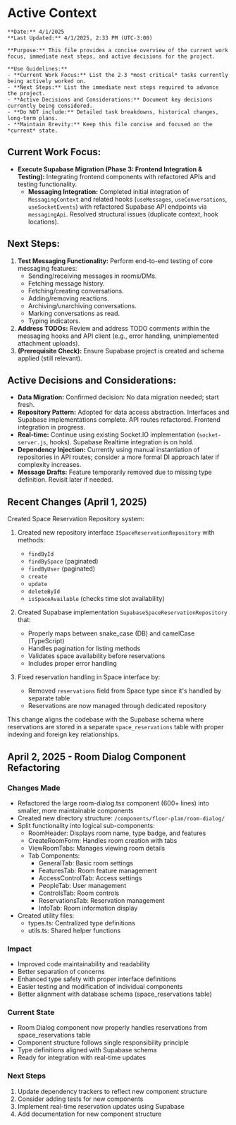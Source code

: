 # Active Context
```guidance
**Date:** 4/1/2025
**Last Updated:** 4/1/2025, 2:33 PM (UTC-3:00)

**Purpose:** This file provides a concise overview of the current work focus, immediate next steps, and active decisions for the project.

**Use Guidelines:**
- **Current Work Focus:** List the 2-3 *most critical* tasks currently being actively worked on.
- **Next Steps:** List the immediate next steps required to advance the project.
- **Active Decisions and Considerations:** Document key decisions currently being considered.
- **Do NOT include:** Detailed task breakdowns, historical changes, long-term plans.
- **Maintain Brevity:** Keep this file concise and focused on the *current* state.
```
## Current Work Focus:
- **Execute Supabase Migration (Phase 3: Frontend Integration & Testing):** Integrating frontend components with refactored APIs and testing functionality.
    - **Messaging Integration:** Completed initial integration of `MessagingContext` and related hooks (`useMessages`, `useConversations`, `useSocketEvents`) with refactored Supabase API endpoints via `messagingApi`. Resolved structural issues (duplicate context, hook locations).

## Next Steps:

1.  **Test Messaging Functionality:** Perform end-to-end testing of core messaging features:
    *   Sending/receiving messages in rooms/DMs.
    *   Fetching message history.
    *   Fetching/creating conversations.
    *   Adding/removing reactions.
    *   Archiving/unarchiving conversations.
    *   Marking conversations as read.
    *   Typing indicators.
2.  **Address TODOs:** Review and address TODO comments within the messaging hooks and API client (e.g., error handling, unimplemented attachment uploads).
3.  **(Prerequisite Check):** Ensure Supabase project is created and schema applied (still relevant).

## Active Decisions and Considerations:

- **Data Migration:** Confirmed decision: No data migration needed; start fresh.
- **Repository Pattern:** Adopted for data access abstraction. Interfaces and Supabase implementations complete. API routes refactored. Frontend integration in progress.
- **Real-time:** Continue using existing Socket.IO implementation (`socket-server.js`, hooks). Supabase Realtime integration is on hold.
- **Dependency Injection:** Currently using manual instantiation of repositories in API routes; consider a more formal DI approach later if complexity increases.
- **Message Drafts:** Feature temporarily removed due to missing type definition. Revisit later if needed.

## Recent Changes (April 1, 2025)

Created Space Reservation Repository system:

1. Created new repository interface `ISpaceReservationRepository` with methods:
   - `findById`
   - `findBySpace` (paginated)
   - `findByUser` (paginated)  
   - `create`
   - `update`
   - `deleteById`
   - `isSpaceAvailable` (checks time slot availability)

2. Created Supabase implementation `SupabaseSpaceReservationRepository` that:
   - Properly maps between snake_case (DB) and camelCase (TypeScript)
   - Handles pagination for listing methods
   - Validates space availability before reservations
   - Includes proper error handling

3. Fixed reservation handling in Space interface by:
   - Removed `reservations` field from Space type since it's handled by separate table
   - Reservations are now managed through dedicated repository

This change aligns the codebase with the Supabase schema where reservations are stored in a separate `space_reservations` table with proper indexing and foreign key relationships.

## April 2, 2025 - Room Dialog Component Refactoring

### Changes Made
- Refactored the large room-dialog.tsx component (600+ lines) into smaller, more maintainable components
- Created new directory structure: `/components/floor-plan/room-dialog/`
- Split functionality into logical sub-components:
  - RoomHeader: Displays room name, type badge, and features
  - CreateRoomForm: Handles room creation with tabs
  - ViewRoomTabs: Manages viewing room details
  - Tab Components:
    - GeneralTab: Basic room settings
    - FeaturesTab: Room feature management
    - AccessControlTab: Access settings
    - PeopleTab: User management
    - ControlsTab: Room controls
    - ReservationsTab: Reservation management
    - InfoTab: Room information display
- Created utility files:
  - types.ts: Centralized type definitions
  - utils.ts: Shared helper functions

### Impact
- Improved code maintainability and readability
- Better separation of concerns
- Enhanced type safety with proper interface definitions
- Easier testing and modification of individual components
- Better alignment with database schema (space_reservations table)

### Current State
- Room Dialog component now properly handles reservations from space_reservations table
- Component structure follows single responsibility principle
- Type definitions aligned with Supabase schema
- Ready for integration with real-time updates

### Next Steps
1. Update dependency trackers to reflect new component structure
2. Consider adding tests for new components
3. Implement real-time reservation updates using Supabase
4. Add documentation for new component structure
